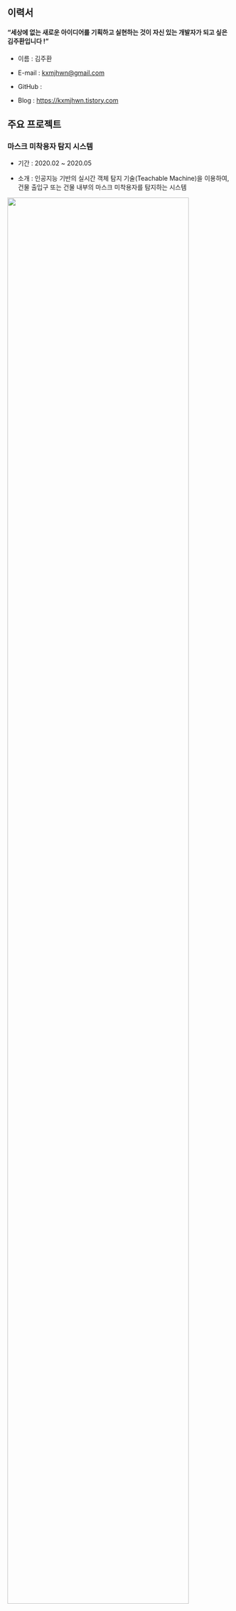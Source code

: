 ## 이력서
#### **“세상에 없는 새로운 아이디어를 기획하고 실현하는 것이 자신 있는 개발자가 되고 싶은 김주환입니다 !”**

* 이름 : 김주환

* E-mail : kxmjhwn@gmail.com

* GitHub : 

* Blog : https://kxmjhwn.tistory.com

## 주요 프로젝트
### **마스크 미착용자 탐지 시스템**

* 기간 : 2020.02 ~ 2020.05

* 소개 : 인공지능 기반의 실시간 객체 탐지 기술(Teachable Machine)을 이용하여, 건물 출입구 또는 건물 내부의 마스크 미착용자를 탐지하는 시스템

<img src="https://user-images.githubusercontent.com/64311243/96418069-32338e80-122d-11eb-9d72-6b5d6f148cfe.png" width="90%"></img>

* 역할 및 기술
  
  * 프로젝트의 모든 역할 수행 (아이디어 기획, 학습 파일 제작, 추가 기능 코드 구현, 산출물 작성 등)
  
  * Google의 머신 러닝 툴인 Teachable Machine을 활용하여, 마스크 착용자와 미착용자에 대한 학습 파일을 생성
  
  * Kakao 관련 API 도구를 사용할 수 있는 Kakao Developer를 활용하여, 마스크 미착용자에게 안내할 음성 파일 생성
  
  * 추가로 구현한 코드를 통해 학습파일과 음성파일, 이외 추가 기능을 합쳐 하나의 웹 페이지 제작
  
  * [2020 포스트 코로나 AI 챌린지 – 아이디어부문] 에 참가하여 수상함

* 참고 자료 : https://kxmjhwn.tistory.com/152?category=1121129 

<img src="https://user-images.githubusercontent.com/64311243/96419006-7ecb9980-122e-11eb-80b7-cde7c3d6624c.png" width="90%"></img>

### **개인정보 및 유해 이미지 자동 탐지 & 모자이크 시스템**

* 기간 : 2020.03 ~ 2020.11

* 소개 : 인공지능 기반의 실시간 객체 탐지 기술(YOLO)을 이용하여, 동영상 속 개인정보 이미지 (자동차 번호판, 도로명 주소판 등) 또는 유해 이미지(칼, 담배 등)를 탐지하여 모자이크 처리하는 시스템. (동영상 업로드, 동영상 모자이크, 동영상 다운로드)

<img src="https://user-images.githubusercontent.com/64311243/96419491-2fd23400-122f-11eb-84a5-cb6a1db7bc1e.png" width="90%"></img>

* 역할 및 기술
  
  * 기획 및 개발 역할 수행 (아이디어 기획, 학습 파일의 제작, 이미지 크롤링 및 라벨링)
  
  * Google Image Download와 Selenium을 사용하여 이미지를 추출하고, LabelImg를 이용하여 유의미한 이미지 라벨링 수행
  
  * YOLO 모델의 사용 작업 환경 구축하고, 클래스 별 학습 파일을 생성
  
  * [2020 캡스톤 디자인] 에 참가하여 수상함

* 참고 자료 : https://kxmjhwn.tistory.com/219?category=1115413

<img src="https://user-images.githubusercontent.com/64311243/96419652-65771d00-122f-11eb-91b0-7ca9a921447b.png" width="90%"></img>

### ****

* 기간 : 

* 소개 : 

<img src="" width="90%"></img>

* 역할 및 기술
  
  * 
  
  * 

* 참고 자료 : 

<img src="" width="90%"></img>

### ****

* 기간 : 

* 소개 : 

<img src="" width="90%"></img>

* 역할 및 기술
  
  * 
  
  * 

* 참고 자료 : 

<img src="" width="90%"></img>

## 사이드 프로젝트
## 커뮤니티 활동
## 대회수상 및 자격증
